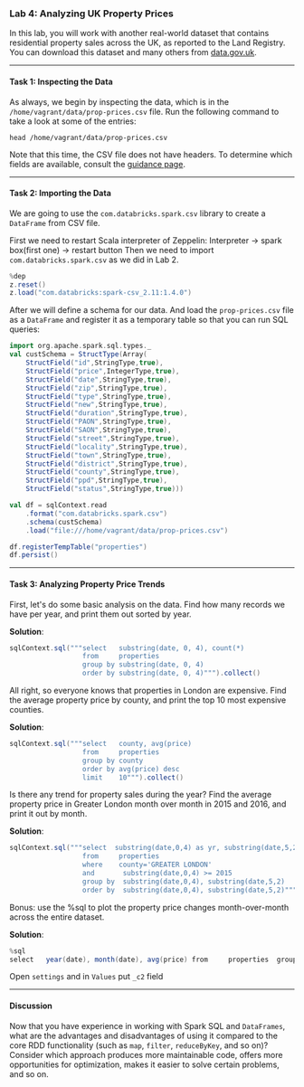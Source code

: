 ### Lab 4: Analyzing UK Property Prices

In this lab, you will work with another real-world dataset that contains residential property sales across the UK, as reported to the Land Registry. You can download this dataset and many others from [data.gov.uk](https://data.gov.uk/dataset/land-registry-monthly-price-paid-data).

___

#### Task 1: Inspecting the Data

As always, we begin by inspecting the data, which is in the `/home/vagrant/data/prop-prices.csv` file. Run the following command to take a look at some of the entries:

```
head /home/vagrant/data/prop-prices.csv
```

Note that this time, the CSV file does not have headers. To determine which fields are available, consult the [guidance page](https://www.gov.uk/guidance/about-the-price-paid-data).

___

#### Task 2: Importing the Data

We are going to use the `com.databricks.spark.csv` library to create a `DataFrame` from CSV file.

First we need to restart Scala interpreter of Zeppelin:
  Interpreter -> spark box(first one) -> restart button
Then we need to import `com.databricks.spark.csv` as we did in Lab 2.

```scala
%dep
z.reset()
z.load("com.databricks:spark-csv_2.11:1.4.0")
```

After we will define a schema for our data.
And load the `prop-prices.csv` file as a `DataFrame` and register it as a temporary table so that you can run SQL queries:


```scala
import org.apache.spark.sql.types._
val custSchema = StructType(Array(
    StructField("id",StringType,true), 
    StructField("price",IntegerType,true), 
    StructField("date",StringType,true), 
    StructField("zip",StringType,true),
    StructField("type",StringType,true), 
    StructField("new",StringType,true), 
    StructField("duration",StringType,true), 
    StructField("PAON",StringType,true), 
    StructField("SAON",StringType,true), 
    StructField("street",StringType,true), 
    StructField("locality",StringType,true),
    StructField("town",StringType,true),
    StructField("district",StringType,true), 
    StructField("county",StringType,true), 
    StructField("ppd",StringType,true), 
    StructField("status",StringType,true)))

val df = sqlContext.read
    .format("com.databricks.spark.csv")
    .schema(custSchema)
    .load("file:///home/vagrant/data/prop-prices.csv")

df.registerTempTable("properties")
df.persist()
```

___

#### Task 3: Analyzing Property Price Trends

First, let's do some basic analysis on the data. Find how many records we have per year, and print them out sorted by year.

**Solution**:

```Scala
sqlContext.sql("""select   substring(date, 0, 4), count(*)
                  from     properties
                  group by substring(date, 0, 4)
                  order by substring(date, 0, 4)""").collect()
```

All right, so everyone knows that properties in London are expensive. Find the average property price by county, and print the top 10 most expensive counties.

**Solution**:

```Scala
sqlContext.sql("""select   county, avg(price)
                  from     properties
                  group by county
                  order by avg(price) desc
                  limit    10""").collect()
```

Is there any trend for property sales during the year? Find the average property price in Greater London month over month in 2015 and 2016, and print it out by month.

**Solution**:

```Scala
sqlContext.sql("""select  substring(date,0,4) as yr, substring(date,5,2) as mth, avg(price)
                  from     properties
                  where    county='GREATER LONDON'
                  and       substring(date,0,4) >= 2015
                  group by  substring(date,0,4), substring(date,5,2)
                  order by  substring(date,0,4), substring(date,5,2)""").collect()
```



Bonus: use the %sql to plot the property price changes month-over-month across the entire dataset.

**Solution**:

```Scala
%sql 
select   year(date), month(date), avg(price) from     properties  group by year(date), month(date)  order by year(date), month(date)
```
Open `settings` and in `Values` put `_c2` field
___

#### Discussion

Now that you have experience in working with Spark SQL and `DataFrames`, what are the advantages and disadvantages of using it compared to the core RDD functionality (such as `map`, `filter`, `reduceByKey`, and so on)? Consider which approach produces more maintainable code, offers more opportunities for optimization, makes it easier to solve certain problems, and so on.
